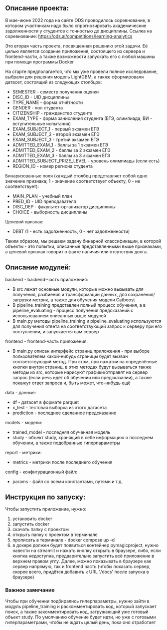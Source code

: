 ## Описание проекта:

В мае-июне 2022 года на сайте ODS проводилось соревнование, в котором участникам надо было 
спрогнозировать академические задолженности у студентов с точностью до дисциплины. Ссылка на соревнование:
https://ods.ai/competitions/learning-analytics

Это вторая часть проекта, посвященная решению этой задачи. Её целью является создание приложения,
состоящего из сервера и frontend-части, а также возможности запускать его с любой машины
при помощи программы Docker

На старте предполагается, что мы уже провели полное исследование, выбрали для решения 
модель LightGBM, а также сформировали датасет, состоящий из следующих столбцов:

- SEMESTER - семестр получения оценки
- DISC_ID - UID дисциплины
- TYPE_NAME - форма отчётности
- GENDER - пол студента
- CITIZENSHIP - гражданство студента
- EXAM_TYPE - форма зачисления студента (ЕГЭ, олимпиада, ВИ - вступительные испытания)
- EXAM_SUBJECT_1 - первый экзамен ЕГЭ
- EXAM_SUBJECT_2 - второй экзамен ЕГЭ
- EXAM_SUBJECT_3 - третий экзамен ЕГЭ
- ADMITTED_EXAM_1 - баллы за 1 экзамен ЕГЭ
- ADMITTED_EXAM_2 - баллы за 2 экзамен ЕГЭ
- ADMITTED_EXAM_3 - баллы за 3 экзамен ЕГЭ
- ADMITTED_SUBJECT_PRIZE_LEVEL - уровень олимпиады (если есть)
- REGION_ID - номер региона студента
        
Бинаризованные поля (каждый столбец представляет собой одно значение признака;
1 - значение соответствует объекту, 0 - не соответствует):
- MAIN_PLAN - учебный план
- PRED_ID - UID преподавателя
- DISC_DEP - факультет-организатор дисциплины
- CHOICE - выборность дисциплины
        
Целевой признак:
- DEBT (1 - есть задолженность, 0 - нет задолженности)
        
Таким образом, мы решаем задачу бинарной классификации, в которой объекты - это попытки, описанные
представленными выше признаками, а целевой признак говорит о факте наличия  или отсутствия долга.

## Описание модулей:

backend - backend-часть приложения:
- В src лежат основные модули, которые можно вызывать
для получения, разбиения и трансформации данных, для сохранения/загрузки метрик, а также для обучения модели Catboost
- В pipeline_training представлен полный процесс обучения, а в pipeline_evaluating - процесс получения предсказаний
с использованием описанных выше модулей
- В main.py методы pipeline_training и pipeline_evaluating используются для получения ответа на соответствующий запрос к
серверу при его поступлении, и запускается сам сервер

frontend - frontend-часть приложения:
- В main.py описан интерфейс страниц приложения - при выборе пользователем какой-нибудь страницы будет вызван соответствующий
метод. При этом, при нажатии на определённые кнопки внутри страниц, в этих методах будут  вызываться также методы из src, которые
нарисуют графики/отправят на сервер запрос (если речь идёт об обучении или предсказании), а также покажут ответ запроса
и, быть может, что-нибудь ещё

data - данные:
- df - датасет в формате parquet
- x_test  - тестовая выборка из этого датасета
- prediction - последнее сделанное предсказание 

models - модели:
- trained_model - последняя обученная модель
- study - объект study, хранящий в себе информацию о последнем обучении, а также подобранные гиперпараметры

report - метрики:
- metrics - метрики после последнего обучения

config - конфигурационный файл:
- params - файл со всеми константами, путями и т.д.

       
## Инструкция по запуску:
Чтобы запустить приложение, нужно:
1) установить docker
2) запустить docker
3) скачать папку с проектом
4) открыть папку с проектом в терминале 
5) прописать в терминале - docker compose up -d
6) в докере должен будет появиться контейнер pymagicproject, нужно навести на streamlit и нажать кнопку открыть
в браузере, либо, если кнопка недоступна, предварительно запустить всё приложение в верхнем правом углу. Далее, можно
показывать в браузере как сервер напрямую, так и frontend часть (чтобы показать сервер, скорее всего,
придётся добавить к URL '/docs' после запуска в браузере)

### Важное замечание
Чтобы при обучении подбирались гиперпараметры, нужно зайти в модуль pipeline_training и раскомментировать код,
который запускает поиск, а также закомментировать код, загружающий уже готовый объект study. По умолчанию
обучение будет идти, но уже с готовыми гиперпараметрами, чтобы не ждать целый день, пока оно отработает